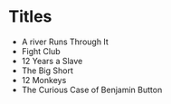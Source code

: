 # Titles

- A river Runs Through It
- Fight Club
- 12 Years a Slave
- The Big Short
- 12 Monkeys
- The Curious Case of Benjamin Button


